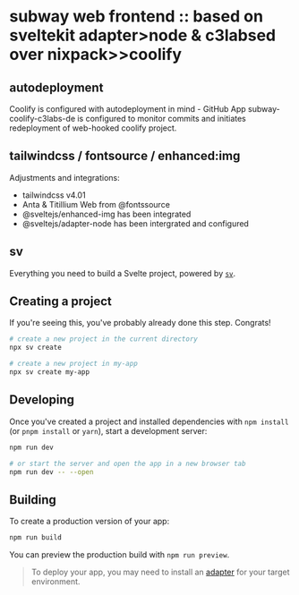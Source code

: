 # subway web frontend :: based on sveltekit adapter>node & c3labsed over nixpack>>coolify

## autodeployment

Coolify is configured with autodeployment in mind - GitHub App subway-coolify-c3labs-de is configured to monitor commits and initiates redeployment of web-hooked coolify project.


## tailwindcss / fontsource / enhanced:img

Adjustments and integrations:

- tailwindcss v4.01
- Anta & Titillium Web from @fontssource 
- @sveltejs/enhanced-img has been integrated
- @sveltejs/adapter-node has been intergrated and configured


## sv

Everything you need to build a Svelte project, powered by [`sv`](https://github.com/sveltejs/cli).

## Creating a project

If you're seeing this, you've probably already done this step. Congrats!

```bash
# create a new project in the current directory
npx sv create

# create a new project in my-app
npx sv create my-app
```

## Developing

Once you've created a project and installed dependencies with `npm install` (or `pnpm install` or `yarn`), start a development server:

```bash
npm run dev

# or start the server and open the app in a new browser tab
npm run dev -- --open
```

## Building

To create a production version of your app:

```bash
npm run build
```

You can preview the production build with `npm run preview`.

> To deploy your app, you may need to install an [adapter](https://svelte.dev/docs/kit/adapters) for your target environment.
